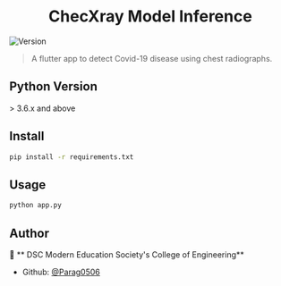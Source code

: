 <h1 align="center">ChecXray Model Inference</h1>
<p>
  <img alt="Version" src="https://img.shields.io/badge/version-1.0.0-blue.svg?cacheSeconds=2592000" />
</p>

> A flutter app to detect Covid-19 disease using chest radiographs.

<h2>Python Version</h2>
> 3.6.x and above

## Install

```sh
pip install -r requirements.txt
```

## Usage

```sh
python app.py
```

## Author

👤 ** DSC Modern Education Society's College of Engineering**

* Github: [@Parag0506](https://github.com/Parag0506)